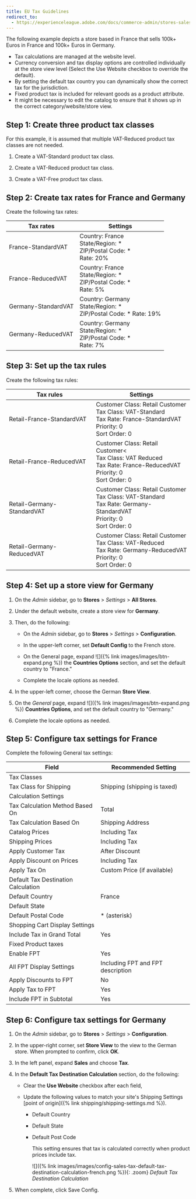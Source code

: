 ```yaml
---
title: EU Tax Guidelines
redirect_to:
  - https://experienceleague.adobe.com/docs/commerce-admin/stores-sales/site-store/taxes/international-tax-guidelines.html#eu-tax-configuration
---
```


The following example depicts a store based in France that sells 100k+ Euros in France and 100k+ Euros in Germany.

- Tax calculations are managed at the website level.
- Currency conversion and tax display options are controlled individually at the store view level (Select the Use Website checkbox to override the default).
- By setting the default tax country you can dynamically show the correct tax for the jurisdiction.
- Fixed product tax is included for relevant goods as a product attribute.
- It might be necessary to edit the catalog to ensure that it shows up in the correct category/website/store view.

## Step 1: Create three product tax classes

For this example, it is assumed that multiple VAT-Reduced product tax classes are not needed.

1. Create a VAT-Standard product tax class.

1. Create a VAT-Reduced product tax class.

1. Create a VAT-Free product tax class.

## Step 2: Create tax rates for France and Germany

Create the following tax rates:

|Tax rates|Settings|
|--- |--- |
|France-StandardVAT|Country: France <br/>State/Region: * <br/>ZIP/Postal Code: * <br/>Rate: 20%|
|France-ReducedVAT|Country: France <br/>State/Region: * <br/>ZIP/Postal Code: * <br/>Rate: 5%|
|Germany-StandardVAT|Country: Germany <br/>State/Region: * <br/>ZIP/Postal Code: * Rate: 19%|
|Germany-ReducedVAT|Country: Germany <br/>State/Region: * <br/>ZIP/Postal Code: * <br/>Rate: 7%|

## Step 3: Set up the tax rules

Create the following tax rules:

|Tax rules |Settings|
|--- |--- |
|Retail-France-StandardVAT |Customer Class: Retail Customer <br/>Tax Class: VAT-Standard <br/>Tax Rate: France-StandardVAT <br/>Priority: 0 <br/>Sort Order: 0|
|Retail-France-ReducedVAT|Customer Class: Retail Customer< <br/>Tax Class: VAT Reduced <br/>Tax Rate: France-ReducedVAT <br/>Priority: 0 <br/>Sort Order: 0|
|Retail-Germany-StandardVAT|Customer Class: Retail Customer <br/>Tax Class: VAT-Standard <br/>Tax Rate: Germany-StandardVAT <br/>Priority: 0 <br/>Sort Order: 0|
|Retail-Germany-ReducedVAT|Customer Class: Retail Customer <br/>Tax Class: VAT-Reduced <br/>Tax Rate: Germany-ReducedVAT <br/>Priority: 0 <br/>Sort Order: 0|

## Step 4: Set up a store view for Germany

1. On the _Admin_ sidebar, go to **Stores** > _Settings_ > **All Stores**.

1. Under the default website, create a store view for **Germany**.
1. Then, do the following:

   - On the _Admin_ sidebar, go to **Stores** > _Settings_ > **Configuration**.

   - In the upper-left corner, set **Default Config** to the French store.

   - On the General page, expand ![]({% link images/images/btn-expand.png %}) the **Countries Options** section, and set the default country to "France."

   - Complete the locale options as needed.

1. In the upper-left corner, choose the German **Store View**.

1. On the _General_ page, expand ![]({% link images/images/btn-expand.png %}) **Countries Options**, and set the default country to "Germany."

1. Complete the locale options as needed.

## Step 5: Configure tax settings for France

Complete the following General tax settings:

|Field|Recommended Setting|
|--- |--- |
|Tax Classes||
|Tax Class for Shipping|Shipping (shipping is taxed)|
|Calculation Settings||
|Tax Calculation Method Based On|Total|
|Tax Calculation Based On|Shipping Address|
|Catalog Prices|Including Tax|
|Shipping Prices|Including Tax|
|Apply Customer Tax|After Discount|
|Apply Discount on Prices|Including Tax|
|Apply Tax On|Custom Price (if available)|
|Default Tax Destination Calculation||
|Default Country|France|
|Default State||
|Default Postal Code|* (asterisk)|
|Shopping Cart Display Settings||
|Include Tax in Grand Total|Yes|
|Fixed Product taxes||
|Enable FPT|Yes|
|All FPT Display Settings|Including FPT and FPT description|
|Apply Discounts to FPT|No|
|Apply Tax to FPT|Yes|
|Include FPT in Subtotal|Yes|

## Step 6: Configure tax settings for Germany

1. On the _Admin_ sidebar, go to **Stores** > _Settings_ > **Configuration**.

1. In the upper-right corner, set **Store View** to the view to the German store. When prompted to confirm, click **OK**.

1. In the left panel, expand **Sales** and choose **Tax**.

1. In the **Default Tax Destination Calculation** section, do the following:

   - Clear the **Use Website** checkbox after each field,

   - Update the following values to match your site's Shipping Settings [point of origin]({% link shipping/shipping-settings.md %}).

      - Default Country
      - Default State
      - Default Post Code

        This setting ensures that tax is calculated correctly when product prices include tax.

        ![]({% link images/images/config-sales-tax-default-tax-destination-calculation-french.png %}){: .zoom}
        _Default Tax Destination Calculation_

1. When complete, click <span class="btn">Save Config</span>.
